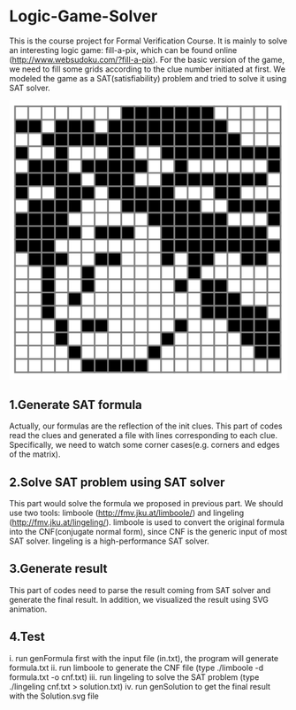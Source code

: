 Logic-Game-Solver
=================
This is the course project for Formal Verification Course. It is mainly to solve an interesting logic game: fill-a-pix, which can be found online (http://www.websudoku.com/?fill-a-pix).
For the basic version of the game, we need to fill some grids according to the clue number initiated at first.
We modeled the game as a SAT(satisfiability) problem and tried to solve it using SAT solver.

![image](https://raw.githubusercontent.com/daiyang08/Logic-Game-Solver/master/sample_result.png)

1.Generate SAT formula
----------------------
Actually, our formulas are the reflection of the init clues. This part of codes read the clues and generated a file with lines corresponding to each clue. Specifically, we need to watch some corner cases(e.g. corners and edges of the matrix).

2.Solve SAT problem using SAT solver
------------------------------------
This part would solve the formula we proposed in previous part. We should use two tools: limboole (http://fmv.jku.at/limboole/) and lingeling (http://fmv.jku.at/lingeling/). limboole is used to convert the original formula into the CNF(conjugate normal form), since CNF is the generic input of most SAT solver. lingeling is a high-performance SAT solver.

3.Generate result
-----------------
This part of codes need to parse the result coming from SAT solver and generate the final result. In addition, we visualized the result using SVG animation.

4.Test
------
i. run genFormula first with the input file (in.txt), the program will generate formula.txt
ii. run limboole to generate the CNF file (type ./limboole -d formula.txt -o cnf.txt)
iii. run lingeling to solve the SAT problem (type ./lingeling cnf.txt > solution.txt)
iv. run genSolution to get the final result with the Solution.svg file
